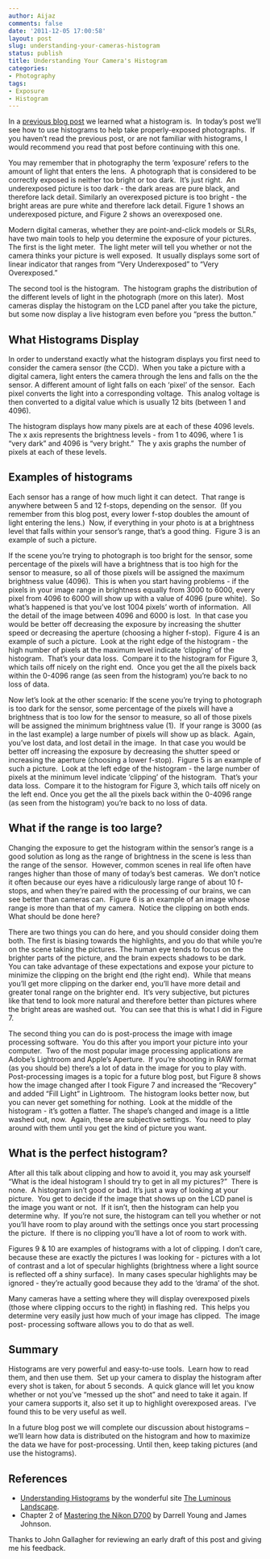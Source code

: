 ```yaml
---
author: Aijaz
comments: false
date: '2011-12-05 17:00:58'
layout: post
slug: understanding-your-cameras-histogram
status: publish
title: Understanding Your Camera's Histogram
categories:
- Photography
tags:
- Exposure
- Histogram
---
```


In a [previous blog post](/2011/11/30/what-is-a-histogram/) we learned what a histogram is.  In today’s post we’ll see
how to use histograms to help take properly-exposed photographs.  If you
haven’t read the previous post, or are not familiar with histograms, I would
recommend you read that post before continuing with this one.
<!--more-->

You may remember that in photography the term ‘exposure’ refers to the amount
of light that enters the lens.  A photograph that is considered to be
correctly exposed is neither too bright or too dark.  It’s just right.  An
underexposed picture is too dark - the dark areas are pure black, and
therefore lack detail. Similarly an overexposed picture is too bright - the
bright areas are pure white and therefore lack detail. Figure 1 shows an
underexposed picture, and Figure 2 shows an overexposed one.

<!-- ai l /wp/underPlain.jpg /wp/underPlain-170x150.jpg 170 150 Figure 1 - An underexposed image -->

<!-- ai l /wp/overPlain.jpg /wp/overPlain-170x150.jpg 170 150 Figure 2 - An overexposed image -->

Modern digital cameras, whether they are point-and-click models or SLRs, have
two main tools to help you determine the exposure of your pictures.  The first
is the light meter.  The light meter will tell you whether or not the camera
thinks your picture is well exposed.  It usually displays some sort of linear
indicator that ranges from “Very Underexposed” to “Very Overexposed.”

The second tool is the histogram.  The histogram graphs the distribution of
the different levels of light in the photograph (more on this later).  Most
cameras display the histogram on the LCD panel after you take the picture, but
some now display a live histogram even before you “press the button.”

## What Histograms Display

In order to understand exactly what the histogram displays you first need to
consider the camera sensor (the CCD).  When you take a picture with a digital
camera, light enters the camera through the lens and falls on the the sensor.
A different amount of light falls on each ‘pixel’ of the sensor.  Each pixel
converts the light into a corresponding voltage.  This analog voltage is then
converted to a digital value which is usually 12 bits (between 1 and 4096).

The histogram displays how many pixels are at each of these 4096 levels.  The
x axis represents the brightness levels - from 1 to 4096, where 1 is “very
dark” and 4096 is “very bright.”  The y axis graphs the number of pixels at
each of these levels.

## Examples of histograms

Each sensor has a range of how much light it can detect.  That range is
anywhere between 5 and 12 f-stops, depending on the sensor.  (If you remember
from this blog post, every lower f-stop doubles the amount of light entering
the lens.)  Now, if everything in your photo is at a brightness level that
falls within your sensor’s range, that’s a good thing.  Figure 3 is an example
of such a picture.

<!-- ai c /wp/sea.png /wp/sea.png 620 520 Figure 3 - A properly exposed image -->

If the scene you’re trying to photograph is too bright for the sensor, some
percentage of the pixels will have a brightness that is too high for the
sensor to measure, so all of those pixels will be assigned the maximum
brightness value (4096).  This is when you start having problems - if the
pixels in your image range in brightness equally from 3000 to 6000, every
pixel from 4096 to 6000 will show up with a value of 4096 (pure white).  So
what’s happened is that you’ve lost 1004 pixels’ worth of information.  All
the detail of the image between 4096 and 6000 is lost.  In that case you would
be better off decreasing the exposure by increasing the shutter speed or
decreasing the aperture (choosing a higher f-stop).  Figure 4 is an example of
such a picture.  Look at the right edge of the histogram - the high number of
pixels at the maximum level indicate ‘clipping’ of the histogram.  That’s your
data loss.  Compare it to the histogram for Figure 3, which tails off nicely
on the right end.  Once you get the all the pixels back within the 0-4096
range (as seen from the histogram) you’re back to no loss of data.

<!-- ai c /wp/over.png /wp/over.png 620 520 Figure 4 - A overexposed image -->

Now let’s look at the other scenario: If the scene you’re trying to photograph
is too dark for the sensor, some percentage of the pixels will have a
brightness that is too low for the sensor to measure, so all of those pixels
will be assigned the minimum brightness value (1).  If your range is 3000 (as
in the last example) a large number of pixels will show up as black.  Again,
you’ve lost data, and lost detail in the image.  In that case you would be
better off increasing the exposure by decreasing the shutter speed or
increasing the aperture (choosing a lower f-stop).  Figure 5 is an example of
such a picture.  Look at the left edge of the histogram - the large number of
pixels at the minimum level indicate ‘clipping’ of the histogram.  That’s your
data loss.  Compare it to the histogram for Figure 3, which tails off nicely
on the left end. Once you get the all the pixels back within the 0-4096 range
(as seen from the histogram) you’re back to no loss of data.

<!-- ai c /wp/under.png /wp/under.png 620 520 Figure 5 - A underexposed image -->

## What if the range is too large?

Changing the exposure to get the histogram within the sensor’s range is a good
solution as long as the range of brightness in the scene is less than the
range of the sensor.  However, common scenes in real life often have ranges
higher than those of many of today’s best cameras.  We don’t notice it often
because our eyes have a ridiculously large range of about 10 f-stops, and when
they’re paired with the processing of our brains, we can see better than
cameras can.  Figure 6 is an example of an image whose range is more than that
of my camera.  Notice the clipping on both ends.  What should be done here?

<!-- ai c /wp/range1.png /wp/range1.png 620 520 Figure 6 - An image with a wide range of brightness -->

There are two things you can do here, and you should consider doing them both.
The first is biasing towards the highlights, and you do that while you’re on
the scene taking the pictures. The human eye tends to focus on the brighter
parts of the picture, and the brain expects shadows to be dark.  You can take
advantage of these expectations and expose your picture to minimize the
clipping on the bright end (the right end).  While that means you’ll get more
clipping on the darker end, you’ll have more detail and greater tonal range on
the brighter end.  It’s very subjective, but pictures like that tend to look
more natural and therefore better than pictures where the bright areas are
washed out.  You can see that this is what I did in Figure 7.

<!-- ai c /wp/range2.png /wp/range2.png 620 520 Figure 7 - Exposing for the higlights -->

The second thing you can do is post-process the image with image processing
software.  You do this after you import your picture into your computer.  Two
of the most popular image processing applications are Adobe’s Lightroom and
Apple’s Aperture.  If you’re shooting in RAW format (as you should be) there’s
a lot of data in the image for you to play with.   Post-processing images is a
topic for a future blog post, but Figure 8 shows how the image changed after I
took Figure 7 and increased the “Recovery” and added “Fill Light” in
Lightroom.  The histogram looks better now, but you can never get something
for nothing.  Look at the middle of the histogram - it’s gotten a flatter.
The shape’s changed and image is a little washed out, now.  Again, these are
subjective settings.  You need to play around with them until you get the kind
of picture you want.

<!-- ai c /wp/range3.png /wp/range3.png 620 520 Figure 8 - After post-processing -->

## What is the perfect histogram?

After all this talk about clipping and how to avoid it, you may ask yourself
“What is the ideal histogram I should try to get in all my pictures?”  There
is none.  A histogram isn’t good or bad. It’s just a way of looking at your
picture.  You get to decide if the image that shows up on the LCD panel is the
image you want or not.  If it isn’t, then the histogram can help you determine
why.  If you’re not sure, the histogram can tell you whether or not you’ll
have room to play around with the settings once you start processing the
picture.  If there is no clipping you’ll have a lot of room to work with.

Figures 9 & 10 are examples of histograms with a lot of clipping. I don’t
care, because these are exactly the pictures I was looking for - pictures with
a lot of contrast and a lot of specular highlights (brightness where a light
source is reflected off a shiny surface).  In many cases specular highlights
may be ignored - they’re actually good because they add to the ‘drama’ of the
shot.

<!-- ai c /wp/noor.png /wp/noor.png 620 520 Figure 9 - An image with acceptable clipping on the right -->

<!-- ai c /wp/bean.png /wp/bean.png 620 520 Figure 10 - An image with acceptable clipping on both ends -->

Many cameras have a setting where they will display overexposed pixels (those
where clipping occurs to the right) in flashing red.  This helps you determine
very easily just how much of your image has clipped.  The image post-
processing software allows you to do that as well.

## Summary

Histograms are very powerful and easy-to-use tools.  Learn how to read them,
and then use them.  Set up your camera to display the histogram after every
shot is taken, for about 5 seconds.  A quick glance will let you know whether
or not you’ve “messed up the shot” and need to take it again. If your camera
supports it, also set it up to highlight overexposed areas.  I’ve found this
to be very useful as well.

In a future blog post we will complete our discussion about histograms – we’ll
learn how data is distributed on the histogram and how to maximize the data we
have for post-processing. Until then, keep taking pictures (and use the
histograms).

## References

  * [Understanding Histograms](http://www.luminous-landscape.com/tutorials/understanding-series/understanding-histograms.shtml) by the wonderful site [The Luminous Landscape](http://www.luminous-landscape.com/).
  * Chapter 2 of [Mastering the Nikon D700](http://www.amazon.com/Mastering-Nikon-D700-Darrell-Young/dp/1933952237) by Darrell Young and James Johnson.

Thanks to John Gallagher for reviewing an early draft of this post and giving
me his feedback.

